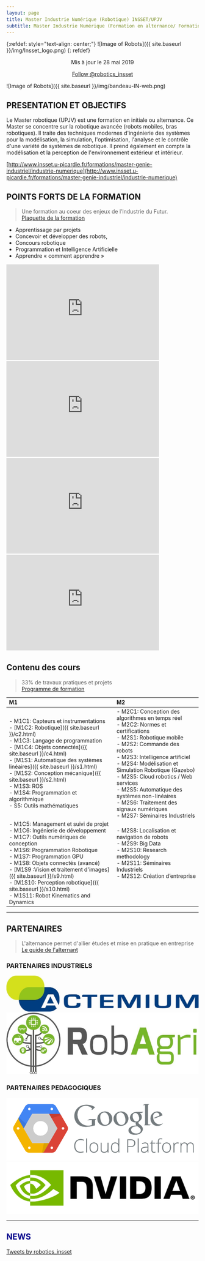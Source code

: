 ```yaml
---
layout: page
title: Master Industrie Numérique (Robotique) INSSET/UPJV
subtitle: Master Industrie Numérique (Formation en alternance/ Formation initial à Saint Quentin)
---
```


{:refdef: style="text-align: center;"}
![Image of Robots]({{ site.baseurl }}/img/Insset_logo.png)
{: refdef}

<p align="center">Mis à jour le 28 mai 2019</p>

<p align="center">
<a href="https://twitter.com/robotics_insset?ref_src=twsrc%5Etfw" class="twitter-follow-button" data-show-count="false">Follow @robotics_insset</a><script async src="https://platform.twitter.com/widgets.js" charset="utf-8"></script>
</p>

![Image of Robots]({{ site.baseurl }}/img/bandeau-IN-web.png)

## PRESENTATION ET OBJECTIFS

 Le Master robotique (UPJV) est une formation en initiale ou alternance. Ce Master se concentre sur la robotique avancée (robots mobiles, bras robotiques). Il traite des techniques modernes d'ingénierie des systèmes pour la modélisation, la simulation, l'optimisation, l'analyse et le contrôle d'une variété de systèmes de robotique. Il prend également en compte la modélisation et la perception de l'environnement extérieur et intérieur.

[http://www.insset.u-picardie.fr/formations/master-genie-industriel/industrie-numerique](http://www.insset.u-picardie.fr/formations/master-genie-industriel/industrie-numerique)

## POINTS FORTS DE LA FORMATION

> Une formation au coeur des enjeux de l’Industrie du Futur.  
[Plaquette de la formation](http://www.insset.u-picardie.fr/images/Plaquettes/Industrie-numerique-A4-1.0.pdf)

* Apprentissage par projets
* Concevoir et développer des robots,
* Concours robotique
* Programmation et Intelligence Artificielle
* Apprendre « comment apprendre »

<div class="row">
  <div class="col-lg-6 col-md-8 col-xs-10 thumb">
    <iframe
      width="400"
      height="250"
      src="https://www.youtube.com/embed/tOxgJZkYv3Q"
      frameborder="0"
      allowfullscreen
    ></iframe>
  </div>
  <div class="col-lg-6 col-md-8 col-xs-10 thumb">
    <iframe
      width="400"
      height="250"
      src="https://www.youtube.com/embed/jvVT7RVgUDo"
      frameborder="0"
      allowfullscreen
    ></iframe>
  </div>
  <div class="col-lg-6 col-md-8 col-xs-10 thumb">
    <iframe
      width="400"
      height="250"
      src="https://www.youtube.com/embed/fFn0UDd5TQY"
      frameborder="0"
      allowfullscreen
    ></iframe>
  </div>
  <div class="col-lg-6 col-md-8 col-xs-10 thumb">
    <iframe
      width="400"
      height="250"
      src="https://www.youtube.com/embed/bE4P1yyvaEs"
      frameborder="0"
      allowfullscreen
    ></iframe>
  </div>
</div>


## Contenu des cours

> 33% de travaux pratiques et projets  
[Programme de formation](http://www.insset.u-picardie.fr/images/Plaquettes/Master-1ere-Annee-Genie-Industriel-IN.pdf)

|  M1 | M2 |
| :-------- | :-------- |
| - M1C1: Capteurs et instrumentations <br/> - [M1C2: Robotique]({{ site.baseurl }}/c2.html) <br/> - M1C3: Langage de programmation <br/> - [M1C4: Objets connectés]({{ site.baseurl }}/c4.html) <br/> - [M1S1: Automatique des systèmes linéaires]({{ site.baseurl }}/s1.html) <br/> - [M1S2: Conception mécanique]({{ site.baseurl }}/s2.html) <br/> - M1S3: ROS <br/> - M1S4: Programmation et algorithmique <br/> - S5: Outils mathématiques <br/>   | - M2C1: Conception des algorithmes en temps réel <br/> - M2C2: Normes et certifications <br/> - M2S1: Robotique mobile <br/> - M2S2: Commande des robots <br/> - M2S3: Intelligence artificiel  <br/> - M2S4: Modélisation et Simulation Robotique (Gazebo)  <br/> - M2S5: Cloud robotics / Web services <br/> - M2S5: Automatique des systèmes non-linéaires <br/> - M2S6: Traitement des signaux numériques <br/> - M2S7: Séminaires Industriels   |
| - M1C5: Management et suivi de projet <br/> - M1C6: Ingénierie de développement <br/> - M1C7: Outils numériques de conception <br/> - M1S6: Programmation Robotique <br/> - M1S7: Programmation GPU  <br/> - M1S8: Objets connectés (avancé) <br/> - [M1S9 :Vision et traitement d'images]({{ site.baseurl }}/s9.html) <br/> - [M1S10: Perception robotique]({{ site.baseurl }}/s10.html) <br/>  - M1S11: Robot Kinematics and Dynamics <br/> | - M2S8: Localisation et navigation de robots <br/> - M2S9: Big Data <br/> - M2S10: Research methodology <br/> - M2S11: Séminaires Industriels <br/> - M2S12: Création d’entreprise <br/>  <br/>  <br/> <br/>  |

<!-- ---

## SECTEURS D’ACTIVITÉ

> La robotique va changer le mode de travail dans tous les secteurs

* Automobile, Construction Mécanique,
* Transport, Logistique, 
* Militaire, Aéronautique,
* Agriculture, Environnement, Agroalimentaire,
* Médical, Santé, Domestique,
* Conseils et services aux entreprises,
* Centre de recherches publics et privés -->

---

## PARTENAIRES

> L'alternance permet d'allier études et mise en pratique en entreprise  
[Le guide de l'alternant](http://www.insset.u-picardie.fr/images/Guide_de_lalternant.pdf)

### PARTENAIRES INDUSTRIELS
<div class="row">
  <div class="col-lg-6 col-md-8 col-xs-10 thumb">
    <a class="thumbnail" href="https://www.actemium.fr/fr/">
      <img class="img-fluid" src="/img/actemium.jpg" alt="">
    </a>
  </div>
  <div class="col-lg-6 col-md-8 col-xs-10 thumb">
    <a class="thumbnail" href="http://www.axema.fr/agroequipements/Pages/Article.aspx?IDArticle=344&Categorie=Technique">
      <img class="img-fluid" src="/img/robagri.jpg" alt="">
    </a>
  </div>
</div>

### PARTENAIRES PEDAGOGIQUES
<div class="row">
  <div class="col-lg-6 col-md-8 col-xs-10 thumb">
    <a class="thumbnail" href="https://cloud.google.com/">
      <img class="img-fluid" src="/img/GCP.png" alt="">
    </a>
  </div>
  <div class="col-lg-6 col-md-8 col-xs-10 thumb">
    <a class="thumbnail" href="https://www.nvidia.com/fr-fr/">
      <img class="img-fluid" src="/img/Logo-NVIDIA.jpg" alt="">
    </a>
  </div>
</div>

***

## <span style="color:DarkBlue">NEWS</span>

<a class="twitter-timeline" href="https://twitter.com/robotics_insset?ref_src=twsrc%5Etfw" data-tweet-limit="6">Tweets by robotics_insset</a> <script async src="https://platform.twitter.com/widgets.js" charset="utf-8"></script>
